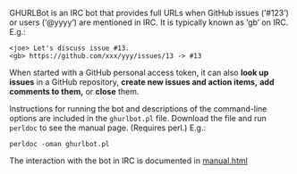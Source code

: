 GHURLBot is an IRC bot that provides full URLs when GitHub issues
(‘#123’) or users (‘@yyyy’) are mentioned in IRC. It is typically
known as ‘gb’ on IRC. E.g.:

    <joe> Let's discuss issue #13.
    <gb> https://github.com/xxx/yyy/issues/13 -> #13

When started with a GitHub personal access token, it can also
**look up issues** in a GitHub repository, **create new issues and
action items,** **add comments to them,** or **close** them.

Instructions for running the bot and descriptions of the command-line
options are included in the `ghurlbot.pl` file. Download the file and
run `perldoc` to see the manual page. (Requires perl.) E.g.:

    perldoc -oman ghurlbot.pl

The interaction with the bot in IRC is documented in
[manual.html](https://w3c.github.io/GHURLBot/manual.html)

 